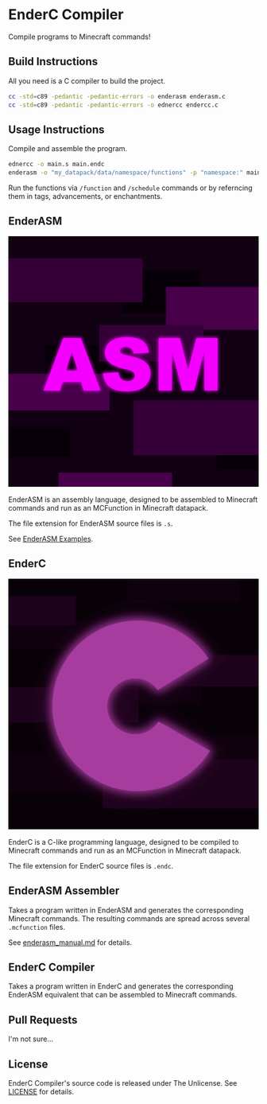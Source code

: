 # EnderC Compiler

Compile programs to Minecraft commands!

## Build Instructions

All you need is a C compiler to build the project.

```sh
cc -std=c89 -pedantic -pedantic-errors -o enderasm enderasm.c
cc -std=c89 -pedantic -pedantic-errors -o ednercc endercc.c
```

## Usage Instructions

Compile and assemble the program.

```sh
ednercc -o main.s main.endc
enderasm -o "my_datapack/data/namespace/functions" -p "namespace:" main.s
```

Run the functions via `/function` and `/schedule` commands or by referncing them in tags,
advancements, or enchantments.

## EnderASM

![EnderASM Logo](./images/enderasm_logo1024.png)

EnderASM is an assembly language, designed to be assembled to Minecraft commands and run as an
MCFunction in Minecraft datapack.

The file extension for EnderASM source files is `.s`.

See [EnderASM Examples](./examples_enderasm/).

## EnderC

![EnderC Logo](./images/enderc_logo1024.png)

EnderC is a C-like programming language, designed to be compiled to Minecraft commands and run as
an MCFunction in Minecraft datapack.

The file extension for EnderC source files is `.endc`.

## EnderASM Assembler

Takes a program written in EnderASM and generates the corresponding Minecraft commands.
The resulting commands are spread across several `.mcfunction` files.

See [enderasm_manual.md](./enderasm_manual.md) for details.

## EnderC Compiler

Takes a program written in EnderC and generates the corresponding EnderASM equivalent that can be
assembled to Minecraft commands.

## Pull Requests

I'm not sure...

## License

EnderC Compiler's source code is released under The Unlicense.
See [LICENSE](./LICENSE) for details.

